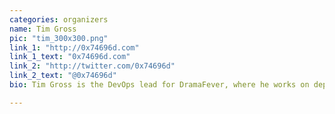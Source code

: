 ```yaml
---
categories: organizers
name: Tim Gross
pic: "tim_300x300.png"
link_1: "http://0x74696d.com"
link_1_text: "0x74696d.com"
link_2: "http://twitter.com/0x74696d"
link_2_text: "@0x74696d"
bio: Tim Gross is the DevOps lead for DramaFever, where he works on deployment, AWS operations, and backend software engineering. When he's not cutting code or scratching his head at Cloudwatch, he might be found helping out at PhillyPUG. His secret hobby is trolling the Go programmers at DramaFever about how awesome Erlang is.

---
```

